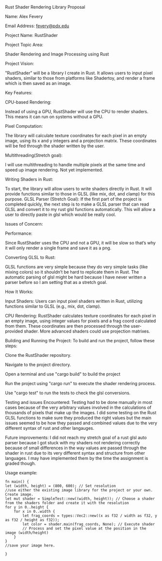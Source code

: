 Rust Shader Rendering Library Proposal

Name: Alex Fevery

Email Address: fevery@pdx.edu

Project Name: RustShader

Project Topic Area:

Shader Rendering and Image Processing using Rust

Project Vision:

"RustShader" will be a library I create in Rust. It allows users to input pixel shaders, similar to 
those from platforms like Shadertoy, and render a frame which is then saved as an image. 


Key Features:

CPU-based Rendering:

Instead of using a GPU, RustShader will use the CPU to render shaders. 
This means it can run on systems without a GPU.

Pixel Computation:

The library will calculate texture coordinates for each pixel in an empty 
image, using its x and y integers and a projection matrix. These coordinates will be fed through 
the shader written by the user.

Multithreading(Stretch goal): 

I will use multithreading to handle multiple pixels at the same time and speed 
up image rendering. Not yet implemented.

Writing Shaders in Rust: 

To start, the library will allow users to write shaders directly in Rust. It 
will provide functions similar to those in GLSL (like mix, dot, and clamp) for this purpose.
GLSL Parser (Stretch Goal): If the first part of the project is completed quickly, the next step is to 
make a GLSL parser that can read GLSL and convert it to my rust glsl functions automatically. 
This will allow a user to directly paste in glsl which would be really cool. 

Issues of Concern:

Performance: 

Since RustShader uses the CPU and not a GPU, it will be slow so that’s why it will 
only render a single frame and save it as a png. 

Converting GLSL to Rust: 

GLSL functions are very simple because they do very simple tasks (like 
mixing colors) so it shouldn’t be hard to replicate them in Rust. The automatic parsing of glsl 
might be hard because I have never written a parser before so I am setting that as a stretch goal.

How It Works:

Input Shaders: Users can input pixel shaders written in Rust, utilizing functions similar to GLSL (e.g., mix, dot, clamp).

CPU Rendering: RustShader calculates texture coordinates for each pixel in an empty image, using integer values for pixels and a frag coord calculated from them. These coordinates are then processed through the user-provided shader. More advanced shaders could use projection matrixes. 

Building and Running the Project:
To build and run the project, follow these steps:

Clone the RustShader repository.

Navigate to the project directory.

Open a terminal and use "cargo build" to build the project

Run the project using "cargo run" to execute the shader rendering process.

Use "cargo test" to run the tests to check the glsl conversions.

Testing and issues Encountered:
Testing had to be done manually in most cases because of the very arbitrary values involved in the calculations of thousands of pixels that make up the images.  I did some testing on the Rust GLSL functions to make sure they produced the right values but the main issues seemed to be how they passed and combined values due to the very different syntax of rust and other langauges. 

Future improvements:
I did not reach my stretch goal of a rust glsl auto parser because I got stuck with my shaders not rendering correctly because of small differences in the way values are passed through the shader in rust due to its very different syntax and structure from other languages.  I may have implemented them by the time the assignment is graded though. 

Usage example:

    fn main() {
    let (width, height) = (800, 600); // Set resolution
    //use either the existing image library for the project or your own.  Create image. 
    let mut shader = SimpleTest::new((width, height)); // Choose a shader from the shaders folder and create it with the resolution
    for y in 0..height {
        for x in 0..width {
            let frag_coords = types::Vec2::new((x as f32 / width as f32, y as f32 / height as f32));
            let color = shader.main(frag_coords, None); // Execute shader
            // Process and set the pixel value at the position in the image (width/height)
        }
    }
    //save your image here.

    }




